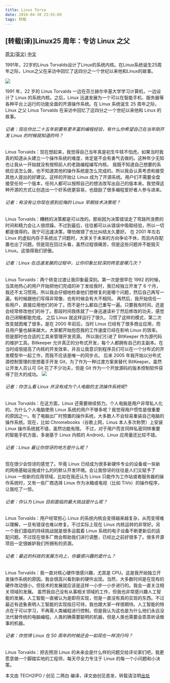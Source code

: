 ```yaml
---
title: Linus Torva
date: 2016-04-30 23:55:09
tags: 转载
---
```

## [转载(译)]Linux25 周年：专访 Linux 之父

[原文(英文)][1]
[中文][2]

1991年，22岁的Linus Torvalds设计了Linux的系统内核。在Linux系统诞生25周年之际，Linux之父在采访中回忆了这四分之一个世纪以来他和Linux的故事。

![][image-1]

1991 年，22 岁的 Linus Torvalds 一边在芬兰赫尔辛基大学学习计算机，一边设计了 Linux 的系统内核。之后，Linux 迅速发展为一个可以在智能手机、服务器等各种平台上运行的功能全面的开源操作系统。在 Linux 系统诞生 25 周年之际，Linux 之父 Linus Torvalds 在采访中回忆了这四分之一个世纪以来他和 Linux 的故事。<!-- more -->
###### 记者：现在你比二十五年前要有更丰富的编程经验，有什么你希望自己在当年刚开发 Linux 的时候就知道的吗？
Linus Torvalds：现在想起来，我觉得自己当年真是初生牛犊不怕虎。如果当时我真的知道从头建立一个操作系统的难度，肯定是不会有勇气去做的。这种年少无知也让我从一开始就没有按照前人的老路编程编写内核。
我既不知道自己想要的系统应该怎么做，也不知道其他的操作系统是怎么完成的。所以我会认真考虑和接受其他人提出的好建议。这样的开始让 Linux 成为了开源系统。用户们不需要全盘接受任何一个版本，任何人都可以按照自己的想法改写出自己的版本来。我觉得这种开源的方式让创造出一个好系统更容易，也鼓励了很多编程爱好者人参与进来。
###### 记者：有没有让你现在感到后悔的 Linux 早期技术决策呢？
Linus Torvalds：糟糕的决策都是可以改的。那些因为决策错误走了弯路所浪费的时间和精力会让人很烦躁。不过到最后，往往都可以从错误中吸取经验，所以一切都是值得的。我宁可迅速决策，哪怕做错了也比纠结太久要好。
在 2001 年左右 Linux 的虚拟内存子系统出了问题时，大家关于未来的方向争论不休，而且内存配置也出了问题。但是现在回过头看，虽然过程很痛苦，但是这些问题并不能毁灭 Linux。这值得我们骄傲。
###### 记者：Linux 在迅速发展的过程中，让你印象比较深的转变是哪几次？
Linus Torvalds：两个转变过渡让我印象最深刻。第一次是很早在 1992 的时候，当其他热心的用户开始把他们完成的补丁发给我时，我已经独立开发了 6 个月，我还不太习惯用。所以我会仔细地检查他们想修复的是哪个问题，然后自己再写一遍。有时候跟他们写得非常像，也有时候会有大不相同。
再然后，我开始信任一些用户，直接应用他们的补丁。而不是什么都自己重写一遍。只要我有时间，还是会经常修改他们的补丁。那段时间我练就了一身迅速读补丁然后修改的功夫，感觉自己闭眼都能完成。
之后 Linux 就这样运行了很久。习惯了这样的模式，第二次改变就困难了很多。是在 2000 年前后，当时 Linux 已经有了很多商业应用，而且用户量也越来越大。大家都开始抱怨我的工作速度已经在影响 Linux 的效率。但是那时也合适的工具来管理开发资源。
所以我们引进了 BItKeeper 作为源代码的维护工具。Bitkeeper 允许真正的分布式开发，每个人都拥有自己的主副本。在当时成倍提高了内核的开发效率，并且让我意识到程序员们可以在一个分布式的开发模型中一起工作，而我不应该是唯一的同步点。
后来 2005 年我开始以分布式源控制管理的思想着手开发 Git，为了作为一种过渡方案来替代 BitKeeper。虽然让开发人员认可 Git 花了不少功夫，但是 Git 作为一个开放源码的版本控制软件获得了巨大的成功。
![][image-2]

###### 记者：你怎么看 Linux 并没有成为个人电脑的主流操作系统呢?
Linus Torvalds：在这方面，Linux 还需要继续努力。个人电脑是用户非常私人化的。为什么个人电脑使用 Linux 系统的用户不够多呢？我觉得用户惯性是很重要的原因之一。有了电脑出厂时预置的操作系统，大多数人不会轻易重装自己电脑的操作系统。现在，比如 Chromebooks（谷歌上网，Linus 本人多次称赞）上安装 Linux 操作系统就不错，虽然功能有限。
不过，对于用户而言同样私密同样重要的智能手机方面，多谢基于 Linux 内核的 Android，Linux 应用量还比较不错。
###### 记者：Linux 最让你惊讶的地方是什么呢？
现在很少会惊讶的感觉了。毕竟 Linux 已经成为很多新硬件专业的设备或一些新的网络基础设施或什么的的默认开发环境。会让我惊讶的往往是人们又赋予了 Linux 一些新的应用领域，比如在我还认为 Linux 只能作为工作站或者服务器的操作系统时，又有一些厂商选择 Linux 作为冰箱或电视（比如 TiVo）的操作程序，让我吃了一惊。
###### 记者：你认为 Linux 目前面临的最大挑战是什么呢？
Linus Torvalds：用户经常担心 Linux 的系统内核会变得越来越复杂，从而变得难以理解，一旦有错误也难以修复。不过实际上现在 Linux 内核运转的非常好。另一个我们面临的持续挑战就是很多运载着 Linux 系统的电子设备不断更新后的适配问题。不过现在很多厂商会帮助我们进行调整，已经比之前好很多了。很多开源项目一定很嫉妒我们所拥有的资源。
###### 记者：最近的科技的发展方向上，你最感兴趣的是什么？
Linus Torvalds：我一直对核心硬件很感兴趣，尤其是 CPU。这是我开始独立开发操作系统的原因。我会很高兴看到新的硬件出现。当然，大多数时间是在现有的硬件改动很小，但技术的发展就应该是这样一小步一小步进行的。我会一直关注相关领域的发展。
虽然我自己没有从事相关领域的工作，但我也非常感兴趣人工智能的发展。人工智能一直被认为是即将实现，但是一直没有真的实现的东西。不过最近有迹象表明人工智能的实现指日可待，我也跟大家一样很期待。人工智能的特点在于可以学习，不再需人类编程进行控制。但是我认为这也是为什么他们永远没法代替传统的电脑编程。人类的确需要聪明的机器，但是人类也需要会乖乖听话做事的机器。
###### 记者：你觉得 Linux 在 50 周年的时候还会一如现在一样流行吗？
Linus Torvalds：把去预测 Linux 的未来会是什么样的问题交给评论家们吧，我更愿意做一个脚踏实地的工程师，每天尽全力专注于 Linux 的每一个小问题和小决策。

本文由 TECH2IPO / 创见 二两白 编译，译文由创见首发，转载请注明[出处][3]

[1]:	http://spectrum.ieee.org/computing/software/linux-at-25-qa-with-linus-torvalds
[2]:	http://tech2ipo.com/10028810
[3]:	http://tech2ipo.com/10028810

[image-1]:	http://7xt8tf.com1.z0.glb.clouddn.com/linus.png/blog
[image-2]:	http://upload-images.jianshu.io/upload_images/139624-e4cce1e0bca753ab?imageMogr2/auto-orient/strip%7CimageView2/2/w/1240